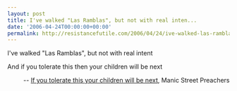 ```yaml
---
layout: post
title: I've walked "Las Ramblas", but not with real inten...
date: '2006-04-24T00:00:00+00:00'
permalink: http://resistancefutile.com/2006/04/24/ive-walked-las-ramblas-but-not-with-real-inten/
---
```

<p class="chorus">I've walked "Las Ramblas", but not with real intent

And if you tolerate this then your children will be next</p><p align="right">-- <a href="http://www.last.fm/music/Manic+Street+Preachers/_/If+You+Tolerate+This+Your+Children+Will+Be+Next">If you tolerate this your children will be next</a>, Manic Street Preachers</p>
